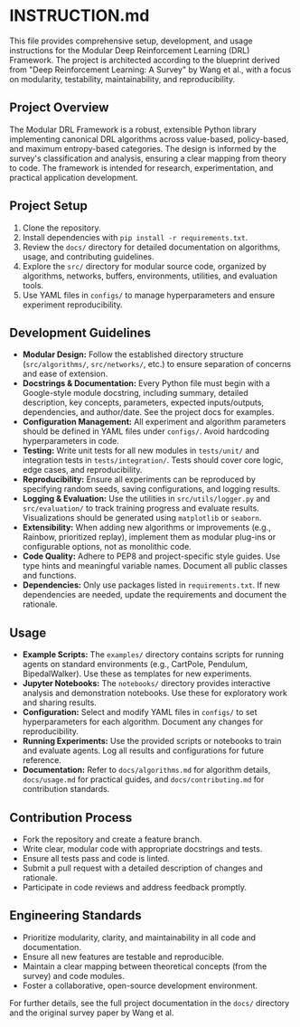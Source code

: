 # INSTRUCTION.md

This file provides comprehensive setup, development, and usage instructions for the Modular Deep Reinforcement Learning (DRL) Framework. The project is architected according to the blueprint derived from "Deep Reinforcement Learning: A Survey" by Wang et al., with a focus on modularity, testability, maintainability, and reproducibility.

## Project Overview
The Modular DRL Framework is a robust, extensible Python library implementing canonical DRL algorithms across value-based, policy-based, and maximum entropy-based categories. The design is informed by the survey's classification and analysis, ensuring a clear mapping from theory to code. The framework is intended for research, experimentation, and practical application development.

## Project Setup
1. Clone the repository.
2. Install dependencies with `pip install -r requirements.txt`.
3. Review the `docs/` directory for detailed documentation on algorithms, usage, and contributing guidelines.
4. Explore the `src/` directory for modular source code, organized by algorithms, networks, buffers, environments, utilities, and evaluation tools.
5. Use YAML files in `configs/` to manage hyperparameters and ensure experiment reproducibility.

## Development Guidelines
- **Modular Design:** Follow the established directory structure (`src/algorithms/`, `src/networks/`, etc.) to ensure separation of concerns and ease of extension.
- **Docstrings & Documentation:** Every Python file must begin with a Google-style module docstring, including summary, detailed description, key concepts, parameters, expected inputs/outputs, dependencies, and author/date. See the project docs for examples.
- **Configuration Management:** All experiment and algorithm parameters should be defined in YAML files under `configs/`. Avoid hardcoding hyperparameters in code.
- **Testing:** Write unit tests for all new modules in `tests/unit/` and integration tests in `tests/integration/`. Tests should cover core logic, edge cases, and reproducibility.
- **Reproducibility:** Ensure all experiments can be reproduced by specifying random seeds, saving configurations, and logging results.
- **Logging & Evaluation:** Use the utilities in `src/utils/logger.py` and `src/evaluation/` to track training progress and evaluate results. Visualizations should be generated using `matplotlib` or `seaborn`.
- **Extensibility:** When adding new algorithms or improvements (e.g., Rainbow, prioritized replay), implement them as modular plug-ins or configurable options, not as monolithic code.
- **Code Quality:** Adhere to PEP8 and project-specific style guides. Use type hints and meaningful variable names. Document all public classes and functions.
- **Dependencies:** Only use packages listed in `requirements.txt`. If new dependencies are needed, update the requirements and document the rationale.

## Usage
- **Example Scripts:** The `examples/` directory contains scripts for running agents on standard environments (e.g., CartPole, Pendulum, BipedalWalker). Use these as templates for new experiments.
- **Jupyter Notebooks:** The `notebooks/` directory provides interactive analysis and demonstration notebooks. Use these for exploratory work and sharing results.
- **Configuration:** Select and modify YAML files in `configs/` to set hyperparameters for each algorithm. Document any changes for reproducibility.
- **Running Experiments:** Use the provided scripts or notebooks to train and evaluate agents. Log all results and configurations for future reference.
- **Documentation:** Refer to `docs/algorithms.md` for algorithm details, `docs/usage.md` for practical guides, and `docs/contributing.md` for contribution standards.

## Contribution Process
- Fork the repository and create a feature branch.
- Write clear, modular code with appropriate docstrings and tests.
- Ensure all tests pass and code is linted.
- Submit a pull request with a detailed description of changes and rationale.
- Participate in code reviews and address feedback promptly.

## Engineering Standards
- Prioritize modularity, clarity, and maintainability in all code and documentation.
- Ensure all new features are testable and reproducible.
- Maintain a clear mapping between theoretical concepts (from the survey) and code modules.
- Foster a collaborative, open-source development environment.

For further details, see the full project documentation in the `docs/` directory and the original survey paper by Wang et al.
